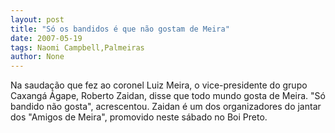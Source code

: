 ```yaml
---
layout: post
title: "Só os bandidos é que não gostam de Meira"
date: 2007-05-19
tags: Naomi Campbell,Palmeiras
author: None
---
```

Na sauda&ccedil;&atilde;o que fez ao coronel Luiz Meira, o&nbsp;vice-presidente do grupo Caxang&aacute; &Aacute;gape, Roberto Zaidan, disse que todo mundo gosta de Meira. &quot;S&oacute; bandido n&atilde;o gosta&quot;, acrescentou. Zaidan &eacute; um dos organizadores do jantar dos &quot;Amigos de Meira&quot;, promovido neste s&aacute;bado no Boi Preto. 
